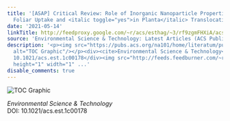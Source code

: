 ```yaml
---
title: '[ASAP] Critical Review: Role of Inorganic Nanoparticle Properties on Their
  Foliar Uptake and <italic toggle="yes">in Planta</italic> Translocation'
date: '2021-05-14'
linkTitle: http://feedproxy.google.com/~r/acs/esthag/~3/rf9zgmFHXiA/acs.est.1c00178
source: 'Environmental Science & Technology: Latest Articles (ACS Publications)'
description: '<p><img src="https://pubs.acs.org/na101/home/literatum/publisher/achs/journals/content/esthag/0/esthag.ahead-of-print/acs.est.1c00178/20210514/images/medium/es1c00178_0004.gif"
  alt="TOC Graphic"/></p><div><cite>Environmental Science & Technology</cite></div><div>DOI:
  10.1021/acs.est.1c00178</div><img src="http://feeds.feedburner.com/~r/acs/esthag/~4/rf9zgmFHXiA"
  height="1" width="1" ...'
disable_comments: true
---
```

<p><img src="https://pubs.acs.org/na101/home/literatum/publisher/achs/journals/content/esthag/0/esthag.ahead-of-print/acs.est.1c00178/20210514/images/medium/es1c00178_0004.gif" alt="TOC Graphic"/></p><div><cite>Environmental Science & Technology</cite></div><div>DOI: 10.1021/acs.est.1c00178</div><img src="http://feeds.feedburner.com/~r/acs/esthag/~4/rf9zgmFHXiA" height="1" width="1" ...